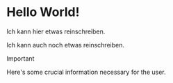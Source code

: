 # Hello World!

Ich kann hier etwas reinschreiben.

Ich kann auch noch etwas reinschreiben.

> [!IMPORTANT]
> Here's some crucial information necessary for the user.
